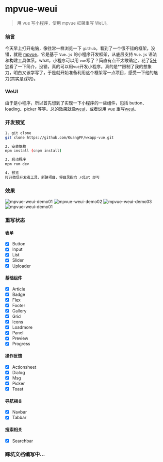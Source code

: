 # mpvue-weui

> 用 vue 写小程序，使用 mpvue 框架重写 WeUI。

### 前言

今天早上打开电脑，像往常一样浏览一下 `github`，看到了一个很不错的框架，没错，就是 [mpvue](https://github.com/Meituan-Dianping/mpvue)。它是基于 `Vue.js` 的小程序开发框架，从底层支持 `Vue.js` 语法和构建工具体系。what，小程序可以用 `vue`写了？简直有点不太敢确定，花了[5分钟](http://mpvue.com/mpvue/quickstart/)看了一下简介，没错，真的可以用`vue`开发小程序。真的是**限制了我的想象力，明白又该学写了，于是就开始准备利用这个框架写一点项目，感受一下他的魅力(其实是踩坑)。

### WeUI

由于是小程序，所以首先想到了实现一下小程序的一些组件，包括 button、loading、picker 等等。总的效果就像[weui](https://weui.io/)，或者说用 vue 重写[weui](https://weui.io/)。

### 开发预览

``` bash
1. git clone
git clone https://github.com/KuangPF/wxapp-vue.git

2. 安装依赖
npm install (cnpm install)

3. 启动程序
npm run dev

4. 预览
打开微信开发者工具，新建项目，将目录指向 /dist 即可

```
### 效果

![mpvue-weui-demo01](https://github.com/KuangPF/mpvue-weui/blob/master/static/demo/mpvue-weui-demo01.png)
![mpvue-weui-demo02](https://github.com/KuangPF/mpvue-weui/blob/master/static/demo/mpvue-weui-demo02.png)
![mpvue-weui-demo03](https://github.com/KuangPF/mpvue-weui/blob/master/static/demo/mpvue-weui-demo03.png)
![mpvue-weui-demo01](https://github.com/KuangPF/mpvue-weui/blob/master/static/demo/mpvue-weui-demo04.png)

### 重写状态

#### 表单
- [x] Button
- [x] Input
- [x] List
- [x] Slider
- [x] Uploader

#### 基础组件
- [x] Article
- [x] Badge
- [x] Flex
- [x] Footer
- [x] Gallery
- [x] Grid
- [x] Icons
- [x] Loadmore
- [x] Panel
- [x] Preview
- [x] Progress

#### 操作反馈
- [x] Actionsheet
- [x] Dialog
- [x] Msg
- [x] Picker
- [x] Toast

#### 导航相关
- [x] Navbar
- [x] Tabbar

#### 搜索相关
- [x] Searchbar


### 踩坑文档编写中...

